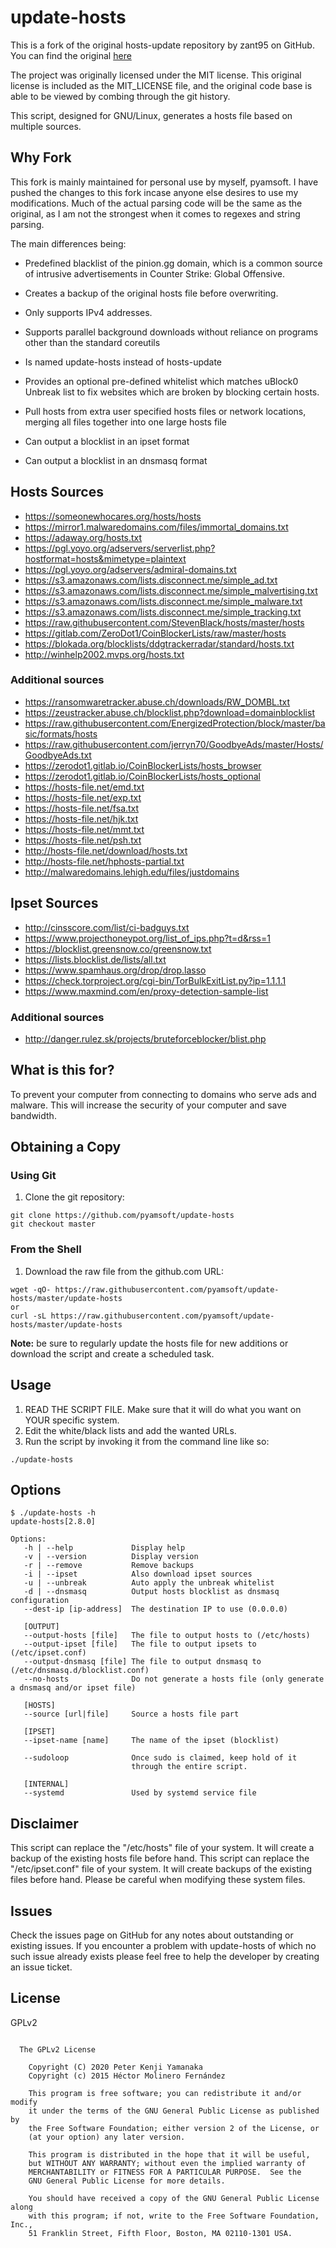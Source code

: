 # update-hosts
This is a fork of the original hosts-update repository by zant95 on GitHub.  
You can find the original [here](http://github.com/zant95/hosts-update)

The project was originally licensed under the MIT license. This original
license is included as the MIT_LICENSE file, and the original code base
is able to be viewed by combing through the git history.

This script, designed for GNU/Linux, generates a hosts file based on multiple
sources.

## Why Fork

This fork is mainly maintained for personal use by myself, pyamsoft.
I have pushed the changes to this fork incase anyone else desires to use
my modifications. Much of the actual parsing code will be the same as the
original, as I am not the strongest when it comes to regexes and string
parsing.

The main differences being:

- Predefined blacklist of the pinion.gg domain, which is a common source of
  intrusive advertisements in Counter Strike: Global Offensive.
- Creates a backup of the original hosts file before overwriting.
- Only supports IPv4 addresses.
- Supports parallel background downloads without reliance on programs other
  than the standard coreutils
- Is named update-hosts instead of hosts-update
- Provides an optional pre-defined whitelist which matches uBlock0 Unbreak
  list to fix websites which are broken by blocking certain hosts.
- Pull hosts from extra user specified hosts files or network locations,
  merging all files together into one large hosts file

- Can output a blocklist in an ipset format
- Can output a blocklist in an dnsmasq format
  

## Hosts Sources

- https://someonewhocares.org/hosts/hosts
- https://mirror1.malwaredomains.com/files/immortal_domains.txt
- https://adaway.org/hosts.txt
- https://pgl.yoyo.org/adservers/serverlist.php?hostformat=hosts&mimetype=plaintext
- https://pgl.yoyo.org/adservers/admiral-domains.txt
- https://s3.amazonaws.com/lists.disconnect.me/simple_ad.txt
- https://s3.amazonaws.com/lists.disconnect.me/simple_malvertising.txt
- https://s3.amazonaws.com/lists.disconnect.me/simple_malware.txt
- https://s3.amazonaws.com/lists.disconnect.me/simple_tracking.txt
- https://raw.githubusercontent.com/StevenBlack/hosts/master/hosts
- https://gitlab.com/ZeroDot1/CoinBlockerLists/raw/master/hosts
- https://blokada.org/blocklists/ddgtrackerradar/standard/hosts.txt
- http://winhelp2002.mvps.org/hosts.txt

### Additional sources

- https://ransomwaretracker.abuse.ch/downloads/RW_DOMBL.txt
- https://zeustracker.abuse.ch/blocklist.php?download=domainblocklist
- https://raw.githubusercontent.com/EnergizedProtection/block/master/basic/formats/hosts
- https://raw.githubusercontent.com/jerryn70/GoodbyeAds/master/Hosts/GoodbyeAds.txt
- https://zerodot1.gitlab.io/CoinBlockerLists/hosts_browser
- https://zerodot1.gitlab.io/CoinBlockerLists/hosts_optional
- https://hosts-file.net/emd.txt
- https://hosts-file.net/exp.txt
- https://hosts-file.net/fsa.txt
- https://hosts-file.net/hjk.txt
- https://hosts-file.net/mmt.txt
- https://hosts-file.net/psh.txt
- http://hosts-file.net/download/hosts.txt
- http://hosts-file.net/hphosts-partial.txt
- http://malwaredomains.lehigh.edu/files/justdomains

## Ipset Sources

- http://cinsscore.com/list/ci-badguys.txt
- https://www.projecthoneypot.org/list_of_ips.php?t=d&rss=1
- https://blocklist.greensnow.co/greensnow.txt
- https://lists.blocklist.de/lists/all.txt
- https://www.spamhaus.org/drop/drop.lasso
- https://check.torproject.org/cgi-bin/TorBulkExitList.py?ip=1.1.1.1
- https://www.maxmind.com/en/proxy-detection-sample-list

### Additional sources

- http://danger.rulez.sk/projects/bruteforceblocker/blist.php

## What is this for?

To prevent your computer from connecting to domains who serve ads and malware.
This will increase the security of your computer and save bandwidth.

## Obtaining a Copy
### Using Git

1. Clone the git repository:  
```
git clone https://github.com/pyamsoft/update-hosts
git checkout master
```

### From the Shell

1. Download the raw file from the github.com URL:  
```
wget -qO- https://raw.githubusercontent.com/pyamsoft/update-hosts/master/update-hosts  
or  
curl -sL https://raw.githubusercontent.com/pyamsoft/update-hosts/master/update-hosts
```

**Note:** be sure to regularly update the hosts file for new additions or
download the script and create a scheduled task.

## Usage

1. READ THE SCRIPT FILE. Make sure that it will do what you want on YOUR
specific system.
2. Edit the white/black lists and add the wanted URLs.
3. Run the script by invoking it from the command line like so:  
```
./update-hosts
```

## Options

```
$ ./update-hosts -h
update-hosts[2.8.0]

Options:
   -h | --help             Display help
   -v | --version          Display version
   -r | --remove           Remove backups
   -i | --ipset            Also download ipset sources
   -u | --unbreak          Auto apply the unbreak whitelist
   -d | --dnsmasq          Output hosts blocklist as dnsmasq configuration
   --dest-ip [ip-address]  The destination IP to use (0.0.0.0)

   [OUTPUT]
   --output-hosts [file]   The file to output hosts to (/etc/hosts)
   --output-ipset [file]   The file to output ipsets to (/etc/ipset.conf)
   --output-dnsmasq [file] The file to output dnsmasq to (/etc/dnsmasq.d/blocklist.conf)
   --no-hosts              Do not generate a hosts file (only generate a dnsmasq and/or ipset file)

   [HOSTS]
   --source [url|file]     Source a hosts file part

   [IPSET]
   --ipset-name [name]     The name of the ipset (blocklist)

   --sudoloop              Once sudo is claimed, keep hold of it
                           through the entire script.

   [INTERNAL]
   --systemd               Used by systemd service file
```

## Disclaimer

This script can replace the "/etc/hosts" file of your system. It will create a
backup of the existing hosts file before hand. This script can replace the
"/etc/ipset.conf" file of your system. It will create backups of the existing
files before hand. Please be careful when modifying these system files.

## Issues

Check the issues page on GitHub for any notes about outstanding or existing
issues. If you encounter a problem with update-hosts of which no such
issue already exists please feel free to help the developer by creating an
issue ticket.

## License

GPLv2

```

  The GPLv2 License

    Copyright (C) 2020 Peter Kenji Yamanaka
    Copyright (c) 2015 Héctor Molinero Fernández

    This program is free software; you can redistribute it and/or modify
    it under the terms of the GNU General Public License as published by
    the Free Software Foundation; either version 2 of the License, or
    (at your option) any later version.

    This program is distributed in the hope that it will be useful,
    but WITHOUT ANY WARRANTY; without even the implied warranty of
    MERCHANTABILITY or FITNESS FOR A PARTICULAR PURPOSE.  See the
    GNU General Public License for more details.

    You should have received a copy of the GNU General Public License along
    with this program; if not, write to the Free Software Foundation, Inc.,
    51 Franklin Street, Fifth Floor, Boston, MA 02110-1301 USA.

```
